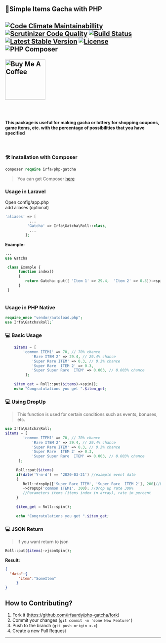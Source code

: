 <h2>🎲Simple Items Gacha with PHP<h2>

[![Code Climate Maintainabillity](https://codeclimate.com/github/irfaardy/php-gacha/badges/gpa.svg)](https://codeclimate.com/github/irfaardy/php-gacha) [![Scrutinizer Code Quality](https://scrutinizer-ci.com/g/irfaardy/php-gatcha/badges/quality-score.png?b=master)](https://scrutinizer-ci.com/g/irfaardy/php-gatcha/?branch=master) [![Build Status](https://scrutinizer-ci.com/g/irfaardy/php-gatcha/badges/build.png?b=master)](https://scrutinizer-ci.com/g/irfaardy/php-gatcha/build-status/master) [![Latest Stable Version](https://poser.pugx.org/irfa/php-gatcha/v/stable)](https://packagist.org/packages/irfa/php-gatcha) [![License](https://poser.pugx.org/irfa/php-gatcha/license)](https://packagist.org/packages/irfa/php-gatcha) ![PHP Composer](https://github.com/irfaardy/php-gacha/workflows/PHP%20Composer/badge.svg)


<a href="https://www.buymeacoffee.com/OBaAofN" target="_blank"><img width="130px" src="https://cdn.buymeacoffee.com/buttons/lato-red.png" alt="Buy Me A Coffee"  ></a>

<br>
<h4>This package is useful for making gacha or lottery for shopping coupons, game items, etc. with the percentage of possibilities that you have specified</h4><br>
<h3>🛠️ Installation with Composer </h3>

```php
composer require irfa/php-gatcha
```

>You can get Composer [ here]( https://getcomposer.org/download/)
<h3> Usage in Laravel</h3>
Open config/app.php<br> add aliases (optional)

```php
'aliases' => [
		   ...
		  'Gatcha' => Irfa\Gatcha\Roll::class,
		   ...
	     ];
```
**Example:**

```php
...
use Gatcha

 class Example {
	  function index()
	  {
	     return Gatcha::put([ 'Item 1' => 29.4,  'Item 2' => 0.3])->spin();
	  }
 }
 
```

<h3>Usage in PHP Native</h3>

```php
require_once "vendor/autoload.php";
use Irfa\Gatcha\Roll;`
```



<h3>💻 Basic Usage</h3>


```php
    $items = [
		'common ITEM1' => 70, // 70% chance
	       	'Rare ITEM 2' => 29.4, // 29.4% chance
	       	'Super Rare ITEM' => 0.3, // 0.3% chance
	       	'Super Rare  ITEM 2' => 0.3,
	       	'Super Super Rare  ITEM' => 0.003, // 0.003% chance
	     ];
	  
    $item_get = Roll::put($items)->spin();
    echo "Congratulations you get ".$item_get;
```

<h3>💻 Using DropUp</h3>

> This function is used for certain conditions such as events, bonuses, etc.

```php
use Irfa\Gatcha\Roll;
$items = [
		'common ITEM1' => 70, // 70% chance
	       	'Rare ITEM 2' => 29.4, // 29.4% chance
	       	'Super Rare ITEM' => 0.3, // 0.3% chance
	       	'Super Rare  ITEM 2' => 0.3,
	       	'Super Super Rare  ITEM' => 0.003, // 0.003% chance
	  ];
	  
	 Roll::put($items)
	 if(date('Y-m-d') == '2020-03-21') //example event date
	 {
	    Roll::dropUp(['Super Rare ITEM', 'Super Rare  ITEM 2'], 200)//Drop up rate 200%
	    ->dropUp('common ITEM1', 300); //Drop up rate 300%
	    //Parameters items (items index in array), rate in percent
	 }
	 
	 $item_get = Roll::spin();
	 
	 echo "Congratulations you get ".$item_get;
```
<h3>💻 JSON Return</h3>

> If you want return to json

```php
Roll::put($items)->jsonSpin();
```
**Result:**

```json
{
  "data":{
	  "item":"SomeItem"
	 }
}
```
## How to Contributing?

1. Fork it (<https://github.com/irfaardy/php-gatcha/fork>)
2. Commit your changes (`git commit -m 'some New Feature'`)
3. Push to the branch (`git push origin x.x`)
4. Create a new Pull Request

***
